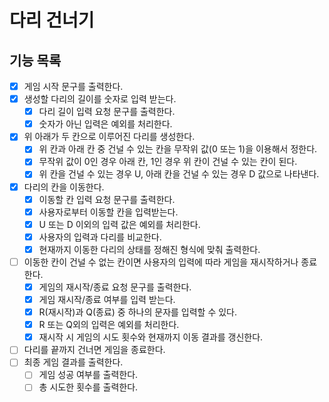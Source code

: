 # 다리 건너기

## 기능 목록

- [x] 게임 시작 문구를 출력한다.
- [x] 생성할 다리의 길이를 숫자로 입력 받는다.
    - [x] 다리 길이 입력 요청 문구를 출력한다.
    - [x] 숫자가 아닌 입력은 예외를 처리한다.
- [x] 위 아래가 두 칸으로 이루어진 다리를 생성한다.
    - [x] 위 칸과 아래 칸 중 건널 수 있는 칸을 무작위 값(0 또는 1)을 이용해서 정한다.
    - [x] 무작위 값이 0인 경우 아래 칸, 1인 경우 위 칸이 건널 수 있는 칸이 된다.
    - [x] 위 칸을 건널 수 있는 경우 U, 아래 칸을 건널 수 있는 경우 D 값으로 나타낸다.
- [x] 다리의 칸을 이동한다.
    - [x] 이동할 칸 입력 요청 문구를 출력한다.
    - [x] 사용자로부터 이동할 칸을 입력받는다.
    - [x] U 또는 D 이외의 입력 값은 예외를 처리한다.
    - [x] 사용자의 입력과 다리를 비교한다.
    - [x] 현재까지 이동한 다리의 상태를 정해진 형식에 맞춰 출력한다.
- [ ] 이동한 칸이 건널 수 없는 칸이면 사용자의 입력에 따라 게임을 재시작하거나 종료한다.
    - [x] 게임의 재시작/종료 요청 문구를 출력한다.
    - [x] 게임 재시작/종료 여부를 입력 받는다.
    - [x] R(재시작)과 Q(종료) 중 하나의 문자를 입력할 수 있다.
    - [x] R 또는 Q외의 입력은 예외를 처리한다.
    - [x] 재시작 시 게임의 시도 횟수와 현재까지 이동 결과를 갱신한다.
- [ ] 다리를 끝까지 건너면 게임을 종료한다.
- [ ] 최종 게임 결과를 출력한다.
    - [ ] 게임 성공 여부를 출력한다.
    - [ ] 총 시도한 횟수를 출력한다.
